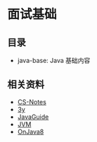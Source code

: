 面试基础
===============

## 目录
- java-base: Java 基础内容

## 相关资料
- [CS-Notes](https://github.com/CyC2018/CS-Notes)
- [3y](https://github.com/ZhongFuCheng3y/3y)
- [JavaGuide](https://github.com/Snailclimb/JavaGuide)
- [JVM](https://github.com/doocs/jvm)
- [OnJava8](https://github.com/LingCoder/OnJava8)
